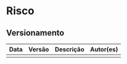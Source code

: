 # Risco



## Versionamento

| Data | Versão | Descrição | Autor(es) |
|------|--------|-----------|-----------|
|     |   |  |  |